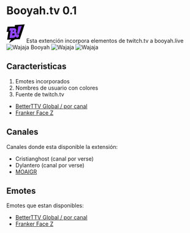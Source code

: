 # Booyah.tv 0.1
  ![app icon](48.png) Esta extención incorpora elementos de twitch.tv a booyah.live ![Wajaja](https://cdn.frankerfacez.com/emoticon/594021/1) Booyah ![Wajaja](https://cdn.frankerfacez.com/emoticon/594021/1) ![Wajaja](https://cdn.frankerfacez.com/emoticon/594021/1) 


## Caracteristicas

1. Emotes incorporados
2. Nombres de usuario con colores
3. Fuente de twitch.tv

* [BetterTTV Global / por canal](https://betterttv.com)
* [Franker Face Z](https://www.frankerfacez.com)

## Canales

Canales donde esta disponible la extensión:

* Cristianghost (canal por verse)
* Dylantero (canal por verse)
* [MOAIGR](https://booyah.live/channels/63681555?source=33)

## Emotes

Emotes que estan disponibles:

* [BetterTTV Global / por canal](https://betterttv.com)
* [Franker Face Z](https://www.frankerfacez.com)
